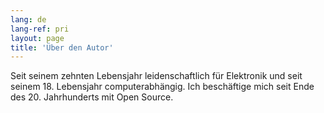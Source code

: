 ```yaml
---
lang: de
lang-ref: pri
layout: page
title: 'Über den Autor'
---
```


Seit seinem zehnten Lebensjahr leidenschaftlich für Elektronik und seit seinem 18. Lebensjahr computerabhängig.
Ich beschäftige mich seit Ende des 20. Jahrhunderts mit Open Source.
